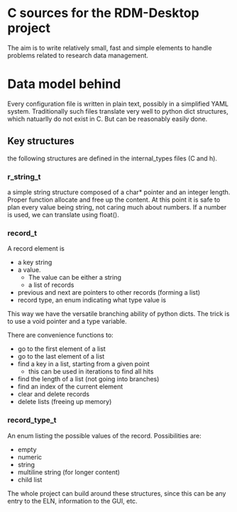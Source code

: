 # C sources for the RDM-Desktop project
The aim is to write relatively small, fast and simple elements to handle problems
related to research data management.

# Data model behind
Every configuration file is written in plain text, possibly in a simplified
YAML system. Traditionally such files translate very well to python dict
structures, which natuarlly do not exist in C.
But can be reasonably easily done.

## Key structures
the following structures are defined in the internal\_types files (C and h).

### r\_string\_t
a simple string structure composed of a char\* pointer and an integer length.
Proper function allocate and free up the content.
At this point it is safe to plan every value being string, not caring much
about numbers. If a number is used, we can translate using float().

### record\_t
A record element is
* a key string
* a value.
  * The value can be either a string
  * a list of records
* previous and next are pointers to other records (forming a list)
* record type, an enum indicating what type value is

This way we have the versatile branching ability of python dicts. The trick
is to use a void pointer and a type variable.

There are convenience functions to:
* go to the first element of a list
* go to the last element of a list
* find a key in a list, starting from a given point
  * this can be used in iterations to find all hits
* find the length of a list (not going into branches)
* find an index of the current element
* clear and delete records
* delete lists (freeing up memory)


### record\_type\_t
An enum listing the possible values of the record. Possibilities are:
* empty
* numeric
* string
* multiline string (for longer content)
* child list


The whole project can build around these structures, since this can be any entry to
the ELN, information to the GUI, etc.


